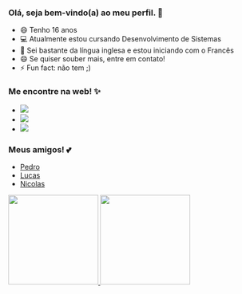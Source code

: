 ### Olá, seja bem-vindo(a) ao meu perfil. 👋

- 😄 Tenho 16 anos
- 💻 Atualmente estou cursando Desenvolvimento de Sistemas
- 💬 Sei bastante da língua inglesa e estou iniciando com o Francês
- 😄 Se quiser souber mais, entre em contato!
- ⚡ Fun fact: não tem ;)


### Me encontre na web! ✨
  
- <a href="https://www.youtube.com/channel/UCMuEM5PS-uaeUAY3KR-atBg" target="_blank"><img src="https://img.shields.io/badge/YouTube-FF0000?style=for-the-badge&logo=youtube&logoColor=white" target="_blank"></a>
- <a href="https://instagram.com/ventmgl?igshid=YmMyMTA2M2Y=" target="_blank"><img src="https://img.shields.io/badge/-Instagram-%23E4405F?style=for-the-badge&logo=instagram&logoColor=white" target="_blank"></a>
- <a href = "mailto:migueldkj@gmail.com"><img src="https://img.shields.io/badge/Gmail-D14836?style=for-the-badge&logo=gmail&logoColor=white" target="_blank"></a>
  
### Meus amigos! 💕
  
- <a href="https://github.com/pedrojesus44">Pedro</a>
- <a href="https://github.com/LucasSouzaBorges">Lucas</a>
- <a href="https://github.com/nicolas-oliiveira">Nicolas</a>
          
<div>
<a href="https://github.com/miguelvent">
<img height="180em" src="https://github-readme-stats.vercel.app/api/top-langs/?username=miguelvent&layout=compact&langs_count=7&theme=dracula"/>
<img height="180em" src="https://github-readme-stats.vercel.app/api?username=miguelvent&show_icons=true&theme=dracula&include_all_commits=true&count_private=true"/>
</div>
